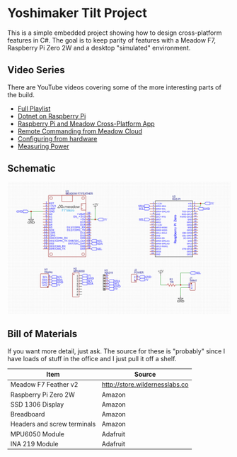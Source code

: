 # Yoshimaker Tilt Project

This is a simple embedded project showing how to design cross-platform features in C#.  The goal is to keep parity of features with a Meadow F7, Raspberry Pi Zero 2W and a desktop "simulated" environment.

## Video Series

There are YouTube videos covering some of the more interesting parts of the build.

- [Full Playlist](https://www.youtube.com/playlist?list=PLRE2NnvqCBmrA78riNoEJs2LM5QGnf5rw)  
- [Dotnet on Raspberry Pi](https://youtu.be/sNpG7ZVNQjc)  
- [Raspberry Pi and Meadow Cross-Platform App](https://youtu.be/p3YOopzYMKQ)  
- [Remote Commanding from Meadow Cloud](https://youtu.be/h7_TyzFbRtU)  
- [Configuring from hardware](https://youtu.be/cxtnke1KUNc)  
- [Measuring Power](https://youtu.be/5RCswohoTgE)  

## Schematic

![](doc/schematic.png)

## Bill of Materials

If you want more detail, just ask.  The source for these is "probably" since I have loads of stuff in the office and I just pull it off a shelf.

| Item | Source |
| --- | --- |
| Meadow F7 Feather v2 | http://store.wildernesslabs.co |
| Raspberry Pi Zero 2W | Amazon |
| SSD 1306 Display | Amazon |
| Breadboard | Amazon |
| Headers and screw terminals | Amazon |
| MPU6050 Module | Adafruit |
| INA 219 Module | Adafruit |